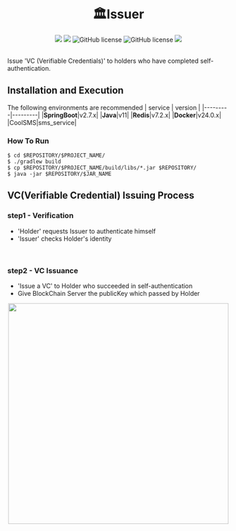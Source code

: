 
<h1 align="center">🏛Issuer</h1>

<p align="center">
<img src="https://img.shields.io/github/contributors/2023-oss/OSS-ISSUER">
<img src="https://img.shields.io/github/languages/count/2023-oss/OSS-ISSUER">
<img alt="GitHub license" src="https://img.shields.io/github/issues/2023-oss/OSS-ISSUER">
<img alt="GitHub license" src="https://img.shields.io/github/issues-closed/2023-oss/OSS-ISSUER">
<img src="https://img.shields.io/github/license/2023-oss/OSS-ISSUER">
</p>
<br/>
Issue 'VC (Verifiable Credentials)' to holders who have completed self-authentication.


<br/>
 
## Installation and Execution

The following environments are recommended
| service | version |
|---------|---------|
|**SpringBoot**|v2.7.x|
|**Java**|v11|
|**Redis**|v7.2.x|
|**Docker**|v24.0.x|
|CoolSMS|sms_service|

### How To Run
```
$ cd $REPOSITORY/$PROJECT_NAME/
$ ./gradlew build
$ cp $REPOSITORY/$PROJECT_NAME/build/libs/*.jar $REPOSITORY/
$ java -jar $REPOSITORY/$JAR_NAME
```

## VC(Verifiable Credential) Issuing Process
### step1 - Verification
- 'Holder' requests Issuer to authenticate himself
- 'Issuer' checks Holder's identity
<br/>

### step2 - VC Issuance
- 'Issue a VC' to Holder who succeeded in self-authentication
- Give BlockChain Server the publicKey which passed by Holder
<center>
  <img src="https://user-images.githubusercontent.com/83829352/265966855-2a92728a-cc09-403b-80e0-9ac5c74a335d.png" width=500px />
</center>
